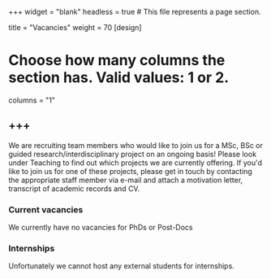 +++
widget = "blank"
headless = true  # This file represents a page section.

title = "Vacancies"
weight = 70
[design]
  # Choose how many columns the section has. Valid values: 1 or 2.
  columns = "1"

+++
---

We are recruiting team members who would like to join us for a MSc, BSc or guided research/interdisciplinary project on an ongoing basis! Please look under Teaching to find out which projects we are currently offering. If you'd like to join us for one of these projects, please get in touch by contacting the appropriate staff member via e-mail and attach a motivation letter, transcript of academic records and CV.

### Current vacancies
We currently have no vacancies for PhDs or Post-Docs

### Internships

Unfortunately we cannot host any external students for internships.


